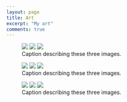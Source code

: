 ```yaml
---
layout: page
title: Art
excerpt: "My art"
comments: true
---
```


<figure class="third">
	<a href="http://vignette2.wikia.nocookie.net/naruto/images/9/97/Hinata.png"><img src="http://vignette2.wikia.nocookie.net/naruto/images/9/97/Hinata.png"></a>
	<a href="http://vignette4.wikia.nocookie.net/naruto/images/7/79/Hinata_Part_II.png"><img src="http://vignette4.wikia.nocookie.net/naruto/images/7/79/Hinata_Part_II.png"></a>
	<a href="http://vignette1.wikia.nocookie.net/naruto/images/1/15/J%C5%ABho_S%C5%8Dshiken.png"><img src="http://vignette1.wikia.nocookie.net/naruto/images/1/15/J%C5%ABho_S%C5%8Dshiken.png"></a>
	<figcaption>Caption describing these three images.</figcaption>
</figure>
<figure class="third">
	<a href="http://vignette2.wikia.nocookie.net/naruto/images/9/97/Hinata.png"><img src="http://vignette2.wikia.nocookie.net/naruto/images/9/97/Hinata.png"></a>
	<a href="http://vignette4.wikia.nocookie.net/naruto/images/7/79/Hinata_Part_II.png"><img src="http://vignette4.wikia.nocookie.net/naruto/images/7/79/Hinata_Part_II.png"></a>
	<a href="http://vignette1.wikia.nocookie.net/naruto/images/1/15/J%C5%ABho_S%C5%8Dshiken.png"><img src="http://vignette1.wikia.nocookie.net/naruto/images/1/15/J%C5%ABho_S%C5%8Dshiken.png"></a>
	<figcaption>Caption describing these three images.</figcaption>
</figure>
<figure class="third">
	<a href="http://vignette2.wikia.nocookie.net/naruto/images/9/97/Hinata.png"><img src="http://vignette2.wikia.nocookie.net/naruto/images/9/97/Hinata.png"></a>
	<a href="http://vignette4.wikia.nocookie.net/naruto/images/7/79/Hinata_Part_II.png"><img src="http://vignette4.wikia.nocookie.net/naruto/images/7/79/Hinata_Part_II.png"></a>
	<a href="http://vignette1.wikia.nocookie.net/naruto/images/1/15/J%C5%ABho_S%C5%8Dshiken.png"><img src="http://vignette1.wikia.nocookie.net/naruto/images/1/15/J%C5%ABho_S%C5%8Dshiken.png"></a>
	<figcaption>Caption describing these three images.</figcaption>
</figure>
